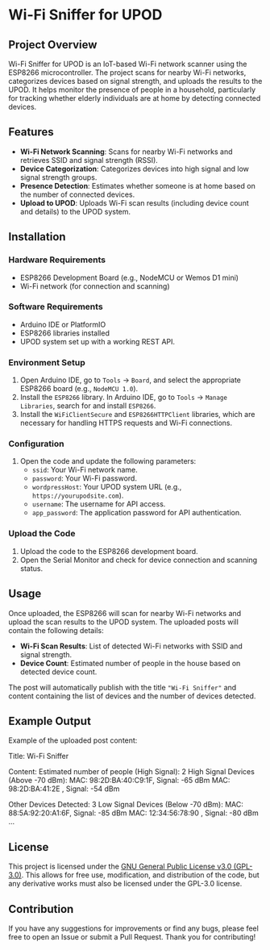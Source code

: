 # Wi-Fi Sniffer for UPOD

## Project Overview

Wi-Fi Sniffer for UPOD is an IoT-based Wi-Fi network scanner using the ESP8266 microcontroller. The project scans for nearby Wi-Fi networks, categorizes devices based on signal strength, and uploads the results to the UPOD. It helps monitor the presence of people in a household, particularly for tracking whether elderly individuals are at home by detecting connected devices.

## Features

- **Wi-Fi Network Scanning**: Scans for nearby Wi-Fi networks and retrieves SSID and signal strength (RSSI).
- **Device Categorization**: Categorizes devices into high signal and low signal strength groups.
- **Presence Detection**: Estimates whether someone is at home based on the number of connected devices.
- **Upload to UPOD**: Uploads Wi-Fi scan results (including device count and details) to the UPOD system.

## Installation

### Hardware Requirements

- ESP8266 Development Board (e.g., NodeMCU or Wemos D1 mini)
- Wi-Fi network (for connection and scanning)

### Software Requirements

- Arduino IDE or PlatformIO
- ESP8266 libraries installed
- UPOD system set up with a working REST API.

### Environment Setup

1. Open Arduino IDE, go to `Tools` -> `Board`, and select the appropriate ESP8266 board (e.g., `NodeMCU 1.0`).
2. Install the `ESP8266` library. In Arduino IDE, go to `Tools` -> `Manage Libraries`, search for and install `ESP8266`.
3. Install the `WiFiClientSecure` and `ESP8266HTTPClient` libraries, which are necessary for handling HTTPS requests and Wi-Fi connections.

### Configuration

1. Open the code and update the following parameters:
   - `ssid`: Your Wi-Fi network name.
   - `password`: Your Wi-Fi password.
   - `wordpressHost`: Your UPOD system URL (e.g., `https://yourupodsite.com`).
   - `username`: The username for API access.
   - `app_password`: The application password for API authentication.

### Upload the Code

1. Upload the code to the ESP8266 development board.
2. Open the Serial Monitor and check for device connection and scanning status.

## Usage

Once uploaded, the ESP8266 will scan for nearby Wi-Fi networks and upload the scan results to the UPOD system. The uploaded posts will contain the following details:

- **Wi-Fi Scan Results**: List of detected Wi-Fi networks with SSID and signal strength.
- **Device Count**: Estimated number of people in the house based on detected device count.

The post will automatically publish with the title `"Wi-Fi Sniffer"` and content containing the list of devices and the number of devices detected.

## Example Output

Example of the uploaded post content:

Title: Wi-Fi Sniffer

Content: Estimated number of people (High Signal): 2 High Signal Devices (Above -70 dBm): MAC: 98:2D:BA:40:C9:1F, Signal: -65 dBm MAC: 98:2D:BA:41:2E
, Signal: -54 dBm

Other Devices Detected: 3 Low Signal Devices (Below -70 dBm): MAC: 88:5A:92:20:A1:6F, Signal: -85 dBm MAC: 12:34:56:78:90
, Signal: -80 dBm ...


## License

This project is licensed under the [GNU General Public License v3.0 (GPL-3.0)](https://opensource.org/licenses/GPL-3.0). This allows for free use, modification, and distribution of the code, but any derivative works must also be licensed under the GPL-3.0 license.

## Contribution

If you have any suggestions for improvements or find any bugs, please feel free to open an Issue or submit a Pull Request. Thank you for contributing!
